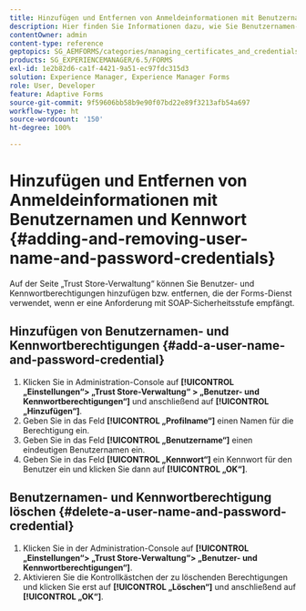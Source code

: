 ```yaml
---
title: Hinzufügen und Entfernen von Anmeldeinformationen mit Benutzernamen und Kennwort
description: Hier finden Sie Informationen dazu, wie Sie Benutzernamen- und Kennwortberechtigungen hinzufügen und entfernen.
contentOwner: admin
content-type: reference
geptopics: SG_AEMFORMS/categories/managing_certificates_and_credentials
products: SG_EXPERIENCEMANAGER/6.5/FORMS
exl-id: 1e2b82d6-ca1f-4421-9a51-ec97fdc315d3
solution: Experience Manager, Experience Manager Forms
role: User, Developer
feature: Adaptive Forms
source-git-commit: 9f59606bb58b9e90f07bd22e89f3213afb54a697
workflow-type: ht
source-wordcount: '150'
ht-degree: 100%

---
```


# Hinzufügen und Entfernen von Anmeldeinformationen mit Benutzernamen und Kennwort {#adding-and-removing-user-name-and-password-credentials}

Auf der Seite „Trust Store-Verwaltung“ können Sie Benutzer- und Kennwortberechtigungen hinzufügen bzw. entfernen, die der Forms-Dienst verwendet, wenn er eine Anforderung mit SOAP-Sicherheitsstufe empfängt.

## Hinzufügen von Benutzernamen- und Kennwortberechtigungen {#add-a-user-name-and-password-credential}

1. Klicken Sie in Administration-Console auf **[!UICONTROL „Einstellungen“> „Trust Store-Verwaltung“ > „Benutzer- und Kennwortberechtigungen“]** und anschließend auf **[!UICONTROL „Hinzufügen“]**.
1. Geben Sie in das Feld **[!UICONTROL „Profilname“]** einen Namen für die Berechtigung ein.
1. Geben Sie in das Feld **[!UICONTROL „Benutzername“]** einen eindeutigen Benutzernamen ein.
1. Geben Sie in das Feld **[!UICONTROL „Kennwort“]** ein Kennwort für den Benutzer ein und klicken Sie dann auf **[!UICONTROL „OK“]**.

## Benutzernamen- und Kennwortberechtigung löschen {#delete-a-user-name-and-password-credential}

1. Klicken Sie in der Administration-Console auf **[!UICONTROL „Einstellungen“> „Trust Store-Verwaltung“> „Benutzer- und Kennwortberechtigungen“]**.
1. Aktivieren Sie die Kontrollkästchen der zu löschenden Berechtigungen und klicken Sie erst auf **[!UICONTROL „Löschen“]** und anschließend auf **[!UICONTROL „OK“]**.
